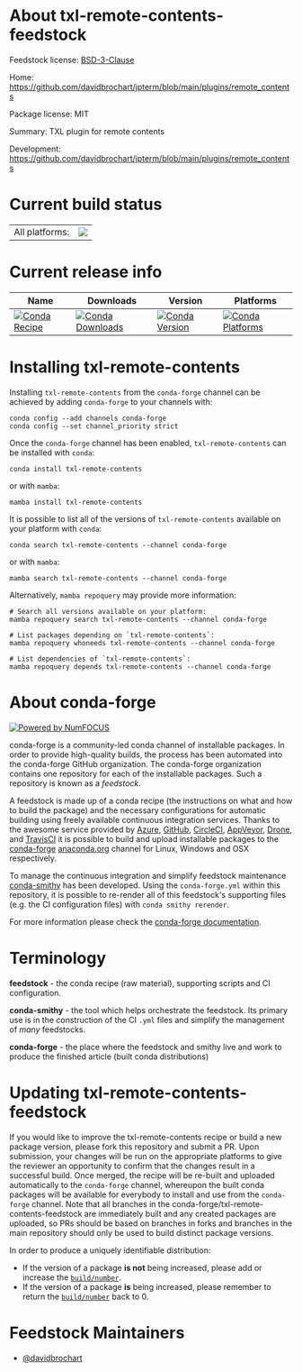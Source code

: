 About txl-remote-contents-feedstock
===================================

Feedstock license: [BSD-3-Clause](https://github.com/conda-forge/txl-remote-contents-feedstock/blob/main/LICENSE.txt)

Home: https://github.com/davidbrochart/jpterm/blob/main/plugins/remote_contents

Package license: MIT

Summary: TXL plugin for remote contents

Development: https://github.com/davidbrochart/jpterm/blob/main/plugins/remote_contents

Current build status
====================


<table><tr><td>All platforms:</td>
    <td>
      <a href="https://dev.azure.com/conda-forge/feedstock-builds/_build/latest?definitionId=22933&branchName=main">
        <img src="https://dev.azure.com/conda-forge/feedstock-builds/_apis/build/status/txl-remote-contents-feedstock?branchName=main">
      </a>
    </td>
  </tr>
</table>

Current release info
====================

| Name | Downloads | Version | Platforms |
| --- | --- | --- | --- |
| [![Conda Recipe](https://img.shields.io/badge/recipe-txl--remote--contents-green.svg)](https://anaconda.org/conda-forge/txl-remote-contents) | [![Conda Downloads](https://img.shields.io/conda/dn/conda-forge/txl-remote-contents.svg)](https://anaconda.org/conda-forge/txl-remote-contents) | [![Conda Version](https://img.shields.io/conda/vn/conda-forge/txl-remote-contents.svg)](https://anaconda.org/conda-forge/txl-remote-contents) | [![Conda Platforms](https://img.shields.io/conda/pn/conda-forge/txl-remote-contents.svg)](https://anaconda.org/conda-forge/txl-remote-contents) |

Installing txl-remote-contents
==============================

Installing `txl-remote-contents` from the `conda-forge` channel can be achieved by adding `conda-forge` to your channels with:

```
conda config --add channels conda-forge
conda config --set channel_priority strict
```

Once the `conda-forge` channel has been enabled, `txl-remote-contents` can be installed with `conda`:

```
conda install txl-remote-contents
```

or with `mamba`:

```
mamba install txl-remote-contents
```

It is possible to list all of the versions of `txl-remote-contents` available on your platform with `conda`:

```
conda search txl-remote-contents --channel conda-forge
```

or with `mamba`:

```
mamba search txl-remote-contents --channel conda-forge
```

Alternatively, `mamba repoquery` may provide more information:

```
# Search all versions available on your platform:
mamba repoquery search txl-remote-contents --channel conda-forge

# List packages depending on `txl-remote-contents`:
mamba repoquery whoneeds txl-remote-contents --channel conda-forge

# List dependencies of `txl-remote-contents`:
mamba repoquery depends txl-remote-contents --channel conda-forge
```


About conda-forge
=================

[![Powered by
NumFOCUS](https://img.shields.io/badge/powered%20by-NumFOCUS-orange.svg?style=flat&colorA=E1523D&colorB=007D8A)](https://numfocus.org)

conda-forge is a community-led conda channel of installable packages.
In order to provide high-quality builds, the process has been automated into the
conda-forge GitHub organization. The conda-forge organization contains one repository
for each of the installable packages. Such a repository is known as a *feedstock*.

A feedstock is made up of a conda recipe (the instructions on what and how to build
the package) and the necessary configurations for automatic building using freely
available continuous integration services. Thanks to the awesome service provided by
[Azure](https://azure.microsoft.com/en-us/services/devops/), [GitHub](https://github.com/),
[CircleCI](https://circleci.com/), [AppVeyor](https://www.appveyor.com/),
[Drone](https://cloud.drone.io/welcome), and [TravisCI](https://travis-ci.com/)
it is possible to build and upload installable packages to the
[conda-forge](https://anaconda.org/conda-forge) [anaconda.org](https://anaconda.org/)
channel for Linux, Windows and OSX respectively.

To manage the continuous integration and simplify feedstock maintenance
[conda-smithy](https://github.com/conda-forge/conda-smithy) has been developed.
Using the ``conda-forge.yml`` within this repository, it is possible to re-render all of
this feedstock's supporting files (e.g. the CI configuration files) with ``conda smithy rerender``.

For more information please check the [conda-forge documentation](https://conda-forge.org/docs/).

Terminology
===========

**feedstock** - the conda recipe (raw material), supporting scripts and CI configuration.

**conda-smithy** - the tool which helps orchestrate the feedstock.
                   Its primary use is in the construction of the CI ``.yml`` files
                   and simplify the management of *many* feedstocks.

**conda-forge** - the place where the feedstock and smithy live and work to
                  produce the finished article (built conda distributions)


Updating txl-remote-contents-feedstock
======================================

If you would like to improve the txl-remote-contents recipe or build a new
package version, please fork this repository and submit a PR. Upon submission,
your changes will be run on the appropriate platforms to give the reviewer an
opportunity to confirm that the changes result in a successful build. Once
merged, the recipe will be re-built and uploaded automatically to the
`conda-forge` channel, whereupon the built conda packages will be available for
everybody to install and use from the `conda-forge` channel.
Note that all branches in the conda-forge/txl-remote-contents-feedstock are
immediately built and any created packages are uploaded, so PRs should be based
on branches in forks and branches in the main repository should only be used to
build distinct package versions.

In order to produce a uniquely identifiable distribution:
 * If the version of a package **is not** being increased, please add or increase
   the [``build/number``](https://docs.conda.io/projects/conda-build/en/latest/resources/define-metadata.html#build-number-and-string).
 * If the version of a package **is** being increased, please remember to return
   the [``build/number``](https://docs.conda.io/projects/conda-build/en/latest/resources/define-metadata.html#build-number-and-string)
   back to 0.

Feedstock Maintainers
=====================

* [@davidbrochart](https://github.com/davidbrochart/)

